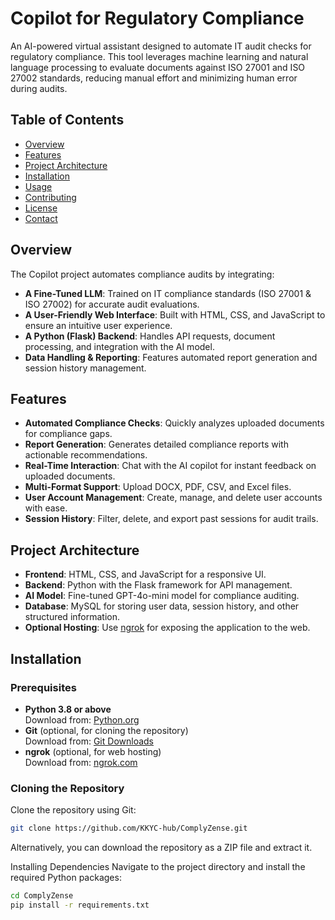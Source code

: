 # Copilot for Regulatory Compliance

An AI-powered virtual assistant designed to automate IT audit checks for regulatory compliance. This tool leverages machine learning and natural language processing to evaluate documents against ISO 27001 and ISO 27002 standards, reducing manual effort and minimizing human error during audits.

## Table of Contents

- [Overview](#overview)
- [Features](#features)
- [Project Architecture](#project-architecture)
- [Installation](#installation)
- [Usage](#usage)
- [Contributing](#contributing)
- [License](#license)
- [Contact](#contact)

## Overview

The Copilot project automates compliance audits by integrating:
- **A Fine-Tuned LLM**: Trained on IT compliance standards (ISO 27001 & ISO 27002) for accurate audit evaluations.
- **A User-Friendly Web Interface**: Built with HTML, CSS, and JavaScript to ensure an intuitive user experience.
- **A Python (Flask) Backend**: Handles API requests, document processing, and integration with the AI model.
- **Data Handling & Reporting**: Features automated report generation and session history management.

## Features

- **Automated Compliance Checks**: Quickly analyzes uploaded documents for compliance gaps.
- **Report Generation**: Generates detailed compliance reports with actionable recommendations.
- **Real-Time Interaction**: Chat with the AI copilot for instant feedback on uploaded documents.
- **Multi-Format Support**: Upload DOCX, PDF, CSV, and Excel files.
- **User Account Management**: Create, manage, and delete user accounts with ease.
- **Session History**: Filter, delete, and export past sessions for audit trails.

## Project Architecture

- **Frontend**: HTML, CSS, and JavaScript for a responsive UI.
- **Backend**: Python with the Flask framework for API management.
- **AI Model**: Fine-tuned GPT-4o-mini model for compliance auditing.
- **Database**: MySQL for storing user data, session history, and other structured information.
- **Optional Hosting**: Use [ngrok](https://ngrok.com/) for exposing the application to the web.

## Installation

### Prerequisites

- **Python 3.8 or above**  
  Download from: [Python.org](https://www.python.org/downloads/)
- **Git** (optional, for cloning the repository)  
  Download from: [Git Downloads](https://git-scm.com/downloads)
- **ngrok** (optional, for web hosting)  
  Download from: [ngrok.com](https://ngrok.com/)

### Cloning the Repository

Clone the repository using Git:

```bash
git clone https://github.com/KKYC-hub/ComplyZense.git
```
Alternatively, you can download the repository as a ZIP file and extract it.

Installing Dependencies
Navigate to the project directory and install the required Python packages:

```bash
cd ComplyZense
pip install -r requirements.txt
```

